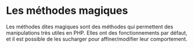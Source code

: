 # Les méthodes magiques

Les méthodes dites magiques sont des méthodes qui permettent des manipulations très utiles en PHP. 
Elles ont des fonctionnements par défaut, et il est possible de les sucharger pour affiner/modifier leur comportement. 